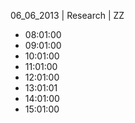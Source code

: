 06_06_2013 | Research | ZZ 
* 08:01:00
* 09:01:00
* 10:01:00
* 11:01:00
* 12:01:00
* 13:01:01
* 14:01:00
* 15:01:00
